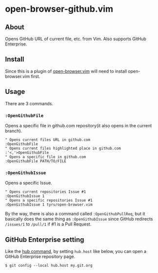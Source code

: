 # open-browser-github.vim

## About

Opens GitHub URL of current file, etc. from Vim.
Also supports GitHub Enterprise.

## Install

Since this is a plugin of [open-browser.vim](https://github.com/tyru/open-browser.vim) will need to install open-browser.vim first.

## Usage

There are 3 commands.

### `:OpenGithubFile`

Opens a specific file in github.com repository(it also opens in the current branch).

```vimL
" Opens current files URL in github.com
:OpenGithubFile
" Opens current files highlighted place in github.com 
:'<,'>OpenGithubFile
" Opens a specific file in github.com
:OpenGithubFile PATH/TO/FILE
```

### `:OpenGithubIssue`

Opens a specific Issue.

```vimL
" Opens current repositories Issue #1
:OpenGithubIssue 1
" Opens a specific repositories Issue #1
:OpenGithubIssue 1 tyru/open-browser.vim
```

By the way, there is also a command called `:OpenGithubPullReq`, but it basically does the same thing as `:OpenGithubIssue` since GitHub redirects `/issues/1` to `/pull/1` if #1 is a Pull Request.

## GitHub Enterprise setting

Like the [hub command](https://github.com/defunkt/hub), by setting `hub.host` like below, you can open a GitHub Enterprise repository page.

`$ git config --local hub.host my.git.org`
